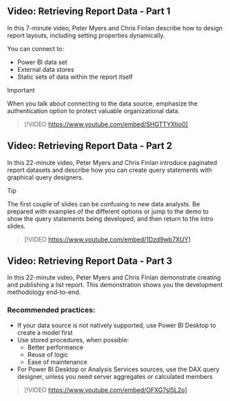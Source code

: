 ## Video: Retrieving Report Data - Part 1
In this 7-minute video, Peter Myers and Chris Finlan describe how to design report layouts, including setting properties dynamically.

You can connect to:
- Power BI data set
- External data stores
- Static sets of data within the report itself 

> [!IMPORTANT]
> When you talk about connecting to the data source, emphasize the authentication option to protect valuable organizational data. 

> [!VIDEO https://www.youtube.com/embed/SHGTTYXtio0]


## Video: Retrieving Report Data - Part 2
In this 22-minute video, Peter Myers and Chris Finlan introduce paginated report datasets and describe how you can create query statements with graphical query designers.

> [!TIP]
> The first couple of slides can be confusing to new data analysts. Be prepared with examples of the different options or jump to the demo to show the query statements being developed, and then return to the intro slides.

> [!VIDEO https://www.youtube.com/embed/1Dzd9wb7XUY]

## Video: Retrieving Report Data - Part 3
In this 22-minute video, Peter Myers and Chris Finlan demonstrate creating and publishing a list report. This demonstration shows you the development methodology end-to-end.


### Recommended practices:
- If your data source is not natively supported, use Power BI Desktop to create a model first
- Use stored procedures, when possible:
    - Better performance
    - Reuse of logic
    - Ease of maintenance
- For Power BI Desktop or Analysis Services sources, use the DAX query designer, unless you need server aggregates or calculated members

> [!VIDEO https://www.youtube.com/embed/OFXG7sl5L2o]
